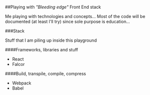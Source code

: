 ##Playing with *"Bleeding edge"* Front End stack

Me playing with technologies and concepts... Most of the code will be documented (at least I'll try) since sole purpose is education...

###Stack

Stuff that I am piling up inside this playground

####Frameworks, libraries and stuff

* React
* Falcor

####Build, transpile, compile, compress

* Webpack
* Babel
